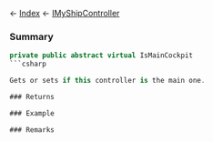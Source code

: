 ← [Index](Api-Index) ← [IMyShipController](Sandbox.ModAPI.Ingame.IMyShipController)

### Summary

```csharp
private public abstract virtual IsMainCockpit
```csharp

Gets or sets if this controller is the main one.

### Returns

### Example

### Remarks

